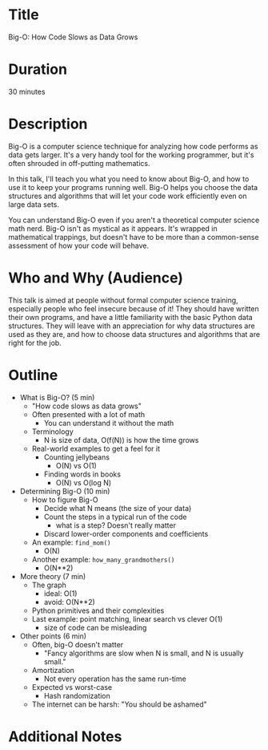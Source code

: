 # Title

Big-O: How Code Slows as Data Grows


# Duration

30 minutes


# Description

Big-O is a computer science technique for analyzing how code performs as data gets larger.  It's a very handy tool for the working programmer, but it's often shrouded in off-putting mathematics.

In this talk, I'll teach you what you need to know about Big-O, and how to use it to keep your programs running well.  Big-O helps you choose the data structures and algorithms that will let your code work efficiently even on large data sets.

You can understand Big-O even if you aren't a theoretical computer science math nerd. Big-O isn't as mystical as it appears. It's wrapped in mathematical trappings, but doesn't have to be more than a common-sense assessment of how your code will behave.


# Who and Why (Audience)

This talk is aimed at people without formal computer science training, especially people who feel insecure because of it!  They should have written their own programs, and have a little familiarity with the basic Python data structures.  They will leave with an appreciation for why data structures are used as they are, and how to choose data structures and algorithms that are right for the job.


# Outline

- What is Big-O? (5 min)
    - "How code slows as data grows"
    - Often presented with a lot of math
        - You can understand it without the math
    - Terminology
        - N is size of data, O(f(N)) is how the time grows
    - Real-world examples to get a feel for it
        - Counting jellybeans
            - O(N) vs O(1)
        - Finding words in books
            - O(N) vs O(log N)
- Determining Big-O (10 min)
    - How to figure Big-O
        - Decide what N means (the size of your data)
        - Count the steps in a typical run of the code
            - what is a step? Doesn't really matter
        - Discard lower-order components and coefficients
    - An example: `find_mom()`
        - O(N)
    - Another example: `how_many_grandmothers()`
        - O(N**2)
- More theory (7 min)
    - The graph
        - ideal: O(1)
        - avoid: O(N**2)
    - Python primitives and their complexities
    - Last example: point matching, linear search vs clever O(1)
        - size of code can be misleading
- Other points (6 min)
    - Often, big-O doesn't matter
        - "Fancy algorithms are slow when N is small, and N is usually small."
    - Amortization
        - Not every operation has the same run-time
    - Expected vs worst-case
        - Hash randomization
    - The internet can be harsh: "You should be ashamed"


# Additional Notes



